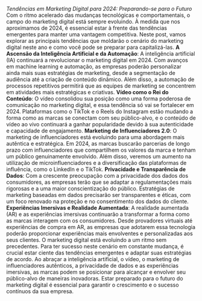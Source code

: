 *Tendências em Marketing Digital para 2024: Preparando-se para o Futuro*
Com o ritmo acelerado das mudanças tecnológicas e comportamentais, o campo do marketing digital está sempre evoluindo. À medida que nos aproximamos de 2024, é essencial estar à frente das tendências emergentes para manter uma vantagem competitiva. Neste post, vamos explorar as principais tendências que moldarão o cenário do marketing digital neste ano e como você pode se preparar para capitalizá-las.
**A Ascensão da Inteligência Artificial e da Automação**: A inteligência artificial (IA) continuará a revolucionar o marketing digital em 2024. Com avanços em machine learning e automação, as empresas poderão personalizar ainda mais suas estratégias de marketing, desde a segmentação de audiência até a criação de conteúdo dinâmico. Além disso, a automação de processos repetitivos permitirá que as equipes de marketing se concentrem em atividades mais estratégicas e criativas.
**Vídeo como o Rei do Conteúdo**: O vídeo consolidou sua posição como uma forma poderosa de comunicação no marketing digital, e essa tendência só vai se fortalecer em 2024. Plataformas como o TikTok e o Reels do Instagram estão mudando a forma como as marcas se conectam com seu público-alvo, e o conteúdo de vídeo ao vivo continuará a ganhar popularidade devido à sua autenticidade e capacidade de engajamento.
**Marketing de Influenciadores 2.0**: O marketing de influenciadores está evoluindo para uma abordagem mais autêntica e estratégica. Em 2024, as marcas buscarão parcerias de longo prazo com influenciadores que compartilhem os valores da marca e tenham um público genuinamente envolvido. Além disso, veremos um aumento na utilização de microinfluenciadores e a diversificação das plataformas de influência, como o LinkedIn e o TikTok.
**Privacidade e Transparência de Dados**: Com a crescente preocupação com a privacidade dos dados dos consumidores, as empresas terão que se adaptar a regulamentações mais rigorosas e a uma maior conscientização do público. Estratégias de marketing baseadas em dados precisarão ser transparentes e éticas, com um foco renovado na proteção e no consentimento dos dados do cliente.
**Experiências Imersivas e Realidade Aumentada**: A realidade aumentada (AR) e as experiências imersivas continuarão a transformar a forma como as marcas interagem com os consumidores. Desde provadores virtuais até experiências de compra em AR, as empresas que adotarem essa tecnologia poderão proporcionar experiências mais envolventes e personalizadas aos seus clientes.
O marketing digital está evoluindo a um ritmo sem precedentes. Para ter sucesso neste cenário em constante mudança, é crucial estar ciente das tendências emergentes e adaptar suas estratégias de acordo. Ao abraçar a inteligência artificial, o vídeo, o marketing de influenciadores autênticos, a privacidade de dados e as experiências imersivas, as marcas podem se posicionar para alcançar e envolver seu público-alvo de maneiras inovadoras. Estar preparado para o futuro do marketing digital é essencial para garantir o crescimento e o sucesso contínuos da sua empresa.
